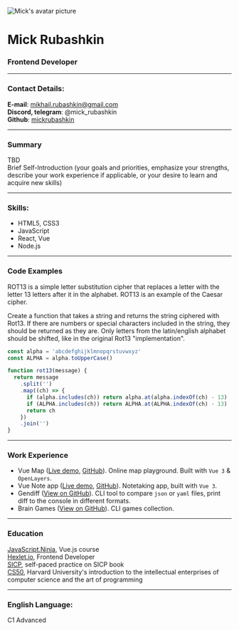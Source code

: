 ![Mick's avatar picture](https://gravatar.com/avatar/446a0b352935de1566ed9a1d40e271f49a84268cfbc0546e53a1d0ccc06edbd6)

# Mick Rubashkin

### Frontend Developer

---

### Contact Details:

**E-mail**: mikhail.rubashkin@gmail.com  
**Discord, telegram**: @mick_rubashkin  
**Github**: [mickrubashkin](https://github.com/mickrubashkin)

---

### Summary

TBD  
Brief Self-Introduction (your goals and priorities, emphasize your strengths, describe your work experience if applicable, or your desire to learn and acquire new skills)

---

### Skills:

- HTML5, CSS3
- JavaScript
- React, Vue
- Node.js

---

### Code Examples

ROT13 is a simple letter substitution cipher that replaces a letter with the letter 13 letters after it in the alphabet. ROT13 is an example of the Caesar cipher.

Create a function that takes a string and returns the string ciphered with Rot13. If there are numbers or special characters included in the string, they should be returned as they are. Only letters from the latin/english alphabet should be shifted, like in the original Rot13 "implementation".

```javascript
const alpha = 'abcdefghijklmnopqrstuvwxyz'
const ALPHA = alpha.toUpperCase()

function rot13(message) {
  return message
    .split('')
    .map((ch) => {
      if (alpha.includes(ch)) return alpha.at(alpha.indexOf(ch) - 13)
      if (ALPHA.includes(ch)) return ALPHA.at(ALPHA.indexOf(ch) - 13)
      return ch
    })
    .join('')
}
```

---

### Work Experience

- Vue Map ([Live demo](https://melodious-boba-c1b546.netlify.app/), [GitHub](https://github.com/mickrubashkin/vue-map)). Online map playground. Built with `Vue 3` & `OpenLayers`.
- Vue Note app ([Live demo](https://dashing-chimera-bebf95.netlify.app/#/), [GitHub](https://github.com/mickrubashkin/vue-noteapp)). Notetaking app, built with `Vue 3`.
- Gendiff ([View on GitHub](https://github.com/mickrubashkin/frontend-project-lvl2)). CLI tool to compare `json` or `yaml` files, print diff to the console in different formats.
- Brain Games ([View on GitHub](https://github.com/mickrubashkin/frontend-project-lvl1)). CLI games collection.

---

### Education

[JavaScript.Ninja](https://www.youtube.com/playlist?list=PLvTBThJr861yMBhpKafII3HZLAYujuNWw), Vue.js course  
[Hexlet.io](https://hexlet.io/programs/frontend), Frontend Developer  
[SICP](https://github.com/mickrubashkin/hexlet-sicp-racket), self-paced practice on SICP book  
[CS50](https://www.youtube.com/channel/UCcabW7890RKJzL968QWEykA), Harvard University's introduction to the intellectual enterprises of computer science and the art of programming

---

### English Language:

C1 Advanced
